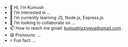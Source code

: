 - 👋 Hi, I’m Kumush .
- 👀 I’m interested in ...
- 🌱 I’m currently learning JS, Node.js, Express.js.
- 💞️ I’m looking to collaborate on ...
- 📫 How to reach me gmail: kumushizziyeva@gmail.com .
- 😄 Pronouns: ...
- ⚡ Fun fact: ...

<!---
Kumush-shining-nikki/Kumush-shining-nikki is a ✨ special ✨ repository because its `README.md` (this file) appears on your GitHub profile.
You can click the Preview link to take a look at your changes.
--->
